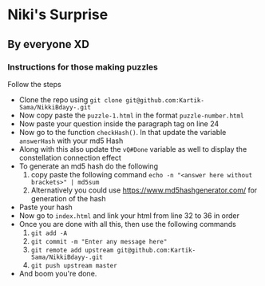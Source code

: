 # Niki's Surprise

## By everyone XD

### Instructions for those making puzzles

Follow the steps 
- Clone the repo using `git clone git@github.com:Kartik-Sama/NikkiBdayy-.git`
- Now copy paste the `puzzle-1.html` in the format `puzzle-number.html`
- Now paste your question inside the paragraph tag on line 24
- Now go to the function `checkHash()`. In that update the variable `answerHash` with your md5 Hash
- Along with this also update the `vQ#Done` variable as well to display the constellation connection effect
- To generate an md5 hash do the following
    1. copy paste the following command `echo -n "<answer here without brackets>" | md5sum`
    2. Alternatively you could use https://www.md5hashgenerator.com/ for generation of the hash
- Paste your hash
- Now go to `index.html` and link your html from line 32 to 36 in order
- Once you are done with all this, then use the following commands
    1. `git add -A`
    2. `git commit -m "Enter any message here"`
    3. `git remote add upstream git@github.com:Kartik-Sama/NikkiBdayy-.git`
    4. `git push upstream master`
- And boom you're done.
